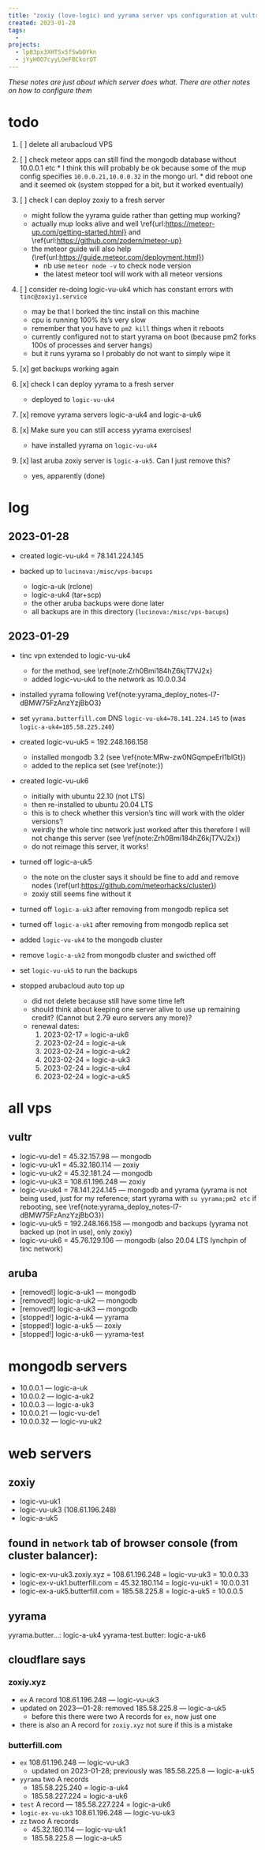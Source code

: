 ```yaml
---
title: "zoxiy (love-logic) and yyrama server vps configuration at vultr and aruba cloud information and plan"
created: 2023-01-28
tags:
  -
projects:
  - lp83px3XHTSxSfSwbOYkn
  - jYyH0O7cyyLOeFBCkorQT
---
```


*These notes are just about which server does what.
There are other notes on how to configure them*

# todo

1. [ ] delete all arubacloud VPS

1. [ ] check meteor apps can still find the mongodb database without 10.0.0.1 etc
       * I think this will probably be ok because some of the mup config specifies `10.0.0.21,10.0.0.32` in the mongo url.
       * did reboot one and it seemed ok (system stopped for a bit, but it worked eventually)

1. [ ] check I can deploy zoxiy to a fresh server
   * might follow the yyrama guide rather than getting mup working?
   * actually mup looks alive and well \ref{url:https://meteor-up.com/getting-started.html} and \ref{url:https://github.com/zodern/meteor-up}
   * the meteor guide will also help (\ref{url:https://guide.meteor.com/deployment.html})
     * nb use `meteor node -v` to check node version
     * the latest meteor tool will work with all meteor versions

1. [ ] consider re-doing logic-vu-uk4 which has constant errors with `tinc@zoxiy1.service`
   * may be that I borked the tinc install on this machine
   * cpu is running 100% its’s very slow
   * remember that you have to `pm2 kill` things when it reboots
   * currently configured not to start yyrama on boot (because pm2 forks 100s of processes and server hangs)
   * but it runs yyrama so I probably do not want to simply wipe it

1. [x] get backups working again

1. [x] check I can deploy yyrama to a fresh server
   * deployed to `logic-vu-uk4`

1. [x] remove yyrama servers logic-a-uk4 and logic-a-uk6

1. [x] Make sure you can still access yyrama exercises!
    * have installed yyrama on `logic-vu-uk4`

1. [x] last aruba zoxiy server is `logic-a-uk5`. Can I just remove this?
   * yes, apparently (done)


# log

## 2023-01-28

* created logic-vu-uk4 = 78.141.224.145

* backed up to `lucinova:/misc/vps-bacups`
  * logic-a-uk (rclone)
  * logic-a-uk4 (tar+scp)
  * the other aruba backups were done later
  * all backups are in this directory (`lucinova:/misc/vps-bacups`)


## 2023-01-29

* tinc vpn extended to logic-vu-uk4
  * for the method, see \ref{note:Zrh0Bmi184hZ6kjT7VJ2x}
  * added logic-vu-uk4 to the network as 10.0.0.34

* installed yyrama following \ref{note:yyrama_deploy_notes-l7-dBMW75FzAnzYzjBbO3}

* set `yyrama.butterfill.com` DNS `logic-vu-uk4=78.141.224.145` to (was `logic-a-uk4=185.58.225.240`)

* created logic-vu-uk5 = 192.248.166.158
  * installed mongodb 3.2 (see \ref{note:MRw-zw0NGqmpeErI1blGt})
  * added to the replica set (see \ref{note:})

* created logic-vu-uk6 
  * initially with ubuntu 22.10 (not LTS)
  * then re-installed to ubuntu 20.04 LTS
  * this is to check whether this version’s tinc will work with the older versions’!
  * weirdly the whole tinc network just worked after this therefore I will not change this server (see \ref{note:Zrh0Bmi184hZ6kjT7VJ2x})
  * do not reimage this server, it works!

* turned off logic-a-uk5
  * the note on the cluster says it should be fine to add and remove nodes (\ref{url:https://github.com/meteorhacks/cluster})
  * zoxiy still seems fine without it

* turned off `logic-a-uk3` after removing from mongodb replica set

* turned off `logic-a-uk1` after removing from mongodb replica set

* added `logic-vu-uk4` to the mongodb cluster

* remove `logic-a-uk2` from mongodb cluster and swicthed off

* set `logic-vu-uk5` to run the backups

* stopped arubacloud auto top up
  * did not delete because still have some time left
  * should think about keeping one server alive to use up remaining credit? (Cannot but 2.79 euro servers any more)?
  * renewal dates:
    1. 2023-02-17 = logic-a-uk6
    1. 2023-02-24 = logic-a-uk
    1. 2023-02-24 = logic-a-uk2
    1. 2023-02-24 = logic-a-uk3
    1. 2023-02-24 = logic-a-uk4
    1. 2023-02-24 = logic-a-uk5


# all vps


## vultr

* logic-vu-de1 = 45.32.157.98    — mongodb
* logic-vu-uk1 = 45.32.180.114   — zoxiy
* logic-vu-uk2 = 45.32.181.24    — mongodb
* logic-vu-uk3 = 108.61.196.248  — zoxiy
* logic-vu-uk4 = 78.141.224.145  — mongodb and yyrama (yyrama is not being used, just for my reference; start yyrama with `su yyrama;pm2 etc` if rebooting, see  \ref{note:yyrama_deploy_notes-l7-dBMW75FzAnzYzjBbO3})
* logic-vu-uk5 = 192.248.166.158 — mongodb and backups (yyrama not backed up (not in use), only zoxiy)
* logic-vu-uk6 = 45.76.129.106   — mongodb (also 20.04 LTS lynchpin of tinc network)

## aruba

* [removed!] logic-a-uk1 — mongodb
* [removed!] logic-a-uk2 — mongodb
* [removed!] logic-a-uk3 — mongodb
* [stopped!] logic-a-uk4 — yyrama
* [stopped!] logic-a-uk5 — zoxiy
* [stopped!] logic-a-uk6 — yyrama-test


# mongodb servers

* 10.0.0.1 — logic-a-uk
* 10.0.0.2 — logic-a-uk2
* 10.0.0.3 — logic-a-uk3
* 10.0.0.21 — logic-vu-de1
* 10.0.0.32 — logic-vu-uk2

# web servers

## zoxiy

* logic-vu-uk1
* logic-vu-uk3 (108.61.196.248)
* logic-a-uk5

## found in `network` tab of browser console (from cluster balancer):
  * logic-ex-vu-uk3.zoxiy.xyz = 108.61.196.248 = logic-vu-uk3 = 10.0.0.33
  * logic-ex-v-uk1.butterfill.com = 45.32.180.114 = logic-vu-uk1 = 10.0.0.31
  * logic-ex-a-uk5.butterfill.com = 185.58.225.8 = logic-a-uk5 = 10.0.0.5


## yyrama

  yyrama.butter...: logic-a-uk4
  yyrama-test.butter: logic-a-uk6



## cloudflare says

### zoxiy.xyz

  * `ex` A record 108.61.196.248 — logic-vu-uk3
  * updated on 2023—01-28: removed 185.58.225.8 — logic-a-uk5
    * before this there were two A records for `ex`, now just one
  * there is also an A record for `zoxiy.xyz` not sure if this is a mistake

### butterfill.com
  * `ex` 108.61.196.248 — logic-vu-uk3
    * updated on 2023-01-28; previously was 185.58.225.8 — logic-a-uk5
  * `yyrama` two A records
    * 185.58.225.240 = logic-a-uk4
    * 185.58.227.224 = logic-a-uk6
  * `test` A record — 185.58.227.224 = logic-a-uk6
  * `logic-ex-vu-uk3` 108.61.196.248 — logic-vu-uk3
  * `zz` twoo A records
    * 45.32.180.114 — logic-vu-uk1
    * 185.58.225.8 — logic-a-uk5


